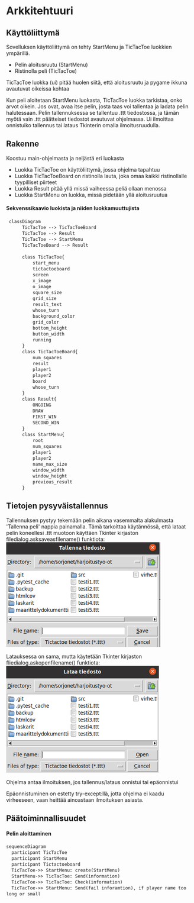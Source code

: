 # Arkkitehtuuri

## Käyttöliittymä

Sovelluksen käyttöliittymä on tehty StartMenu ja TicTacToe luokkien ympärillä.

- Pelin aloitusruutu (StartMenu)
- Ristinolla peli (TicTacToe)

TicTacToe luokka (ui) pitää huolen siitä, että aloitusruutu ja pygame ikkuna avautuvat oikeissa kohtaa

Kun peli aloitetaan StartMenu luokasta, TicTacToe luokka tarkistaa, onko arvot oikein. Jos ovat, avaa itse pelin, josta taas voi tallentaa ja ladata pelin halutessaan. Pelin tallennuksessa se tallentuu .ttt tiedostossa, ja tämän myötä vain .ttt päätteiset tiedostot avautuvat ohjelmassa. Ui ilmoittaa onnistuiko tallennus tai lataus Tkinterin omalla ilmoitusruudulla.

## Rakenne

Koostuu main-ohjelmasta ja neljästä eri luokasta
- Luokka TicTacToe on käyttöliittymä, jossa ohjelma tapahtuu
- Luokka TicTacToeBoard on ristinolla lauta, joka omaa kaikki ristinollalle tyypilliset piirteet
- Luokka Result pitää yllä missä vaiheessa peliä ollaan menossa
- Luokka StartMenu on luokka, missä pidetään yllä aloitusruutua

#### Sekvenssikaavio luokista ja niiden luokkamuuttujista


```mermaid
 classDiagram
      TicTacToe --> TicTacToeBoard
      TicTacToe --> Result
      TicTacToe --> StartMenu
      TicTacToeBoard --> Result
      
      class TicTacToe{
          start_menu
          tictactoeboard
          screen
          x_image
          o_image
          square_size
          grid_size
          result_text
          whose_turn
          background_color
          grid_color
          bottom_height
          button_width
          running
      }
      class TicTacToeBoard{
          num_squares
          result
          player1
          player2
          board
          whose_turn
      }
      class Result{
          ONGOING
          DRAW
          FIRST_WIN
          SECOND_WIN
      }
      class StartMenu{
          root
          num_squares
          player1
          player2
          name_max_size
          window_width
          window_height
          previous_result
      }
```

## Tietojen pysyväistallennus

Tallennuksen pystyy tekemään pelin aikana vasemmalta alakulmasta 'Tallenna peli' nappia painamalla. Tämä tarkoittaa käytännössä, että lataat pelin koneellesi .ttt muotoon käyttäen Tkinter kirjaston filedialog.asksaveasfilename() funktiota:
![](./Kuvat/Tallennus.png)

Latauksessa on sama, mutta käytetään Tkinter kirjaston fliedialog.askopenfilename() funktiota:
![](./Kuvat/Lataus.png)

Ohjelma antaa ilmoituksen, jos tallennus/lataus onnistui tai epäonnistui

Epäonnistuminen on estetty try-except:llä, jotta ohjelma ei kaadu virheeseen, vaan heittää ainoastaan ilmoituksen asiasta.

## Päätoiminnallisuudet

#### Pelin aloittaminen

```mermaid
sequenceDiagram
  participant TicTacToe
  participant StartMenu
  participant Tictactoeboard
  TicTacToe->> StartMenu: create(StartMenu)
  StartMenu->> TicTacToe: Send(information)
  TicTacToe->> TicTacToe: Check(information)
  TicTacToe->> StartMenu: Send(fail inforamtion), if player name too long or small
```
